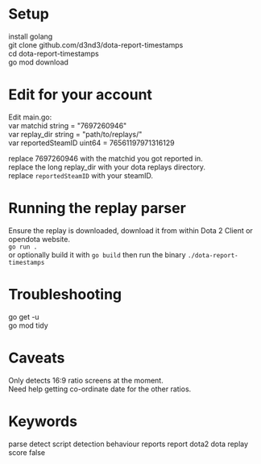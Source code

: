 # Setup
install golang  
git clone github.com/d3nd3/dota-report-timestamps  
cd dota-report-timestamps  
go mod download  

# Edit for your account
Edit main.go:  
var matchid string = "7697260946"  
var replay_dir string = "path/to/replays/"  
var reportedSteamID uint64 = 76561197971316129  

replace 7697260946 with the matchid you got reported in.  
replace the long replay_dir with your dota replays directory.  
replace `reportedSteamID` with your steamID.  

# Running the replay parser
Ensure the replay is downloaded, download it from within Dota 2 Client or opendota website.  
`go run .`  
or optionally build it with `go build` then run the binary `./dota-report-timestamps`

# Troubleshooting
go get -u  
go mod tidy  

# Caveats
Only detects 16:9 ratio screens at the moment.  
Need help getting co-ordinate date for the other ratios.  

# Keywords
parse detect script detection behaviour reports report dota2 dota replay score false

